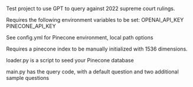 Test project to use GPT to query against 2022 supreme court rulings.

Requires the following environment variables to be set:
OPENAI_API_KEY
PINECONE_API_KEY

See config.yml for Pinecone environment, local path options

Requires a pinecone index to be manually initialized with 1536 dimensions.

loader.py is a script to seed your Pinecone database

main.py has the query code, with a default question and two additional sample questions